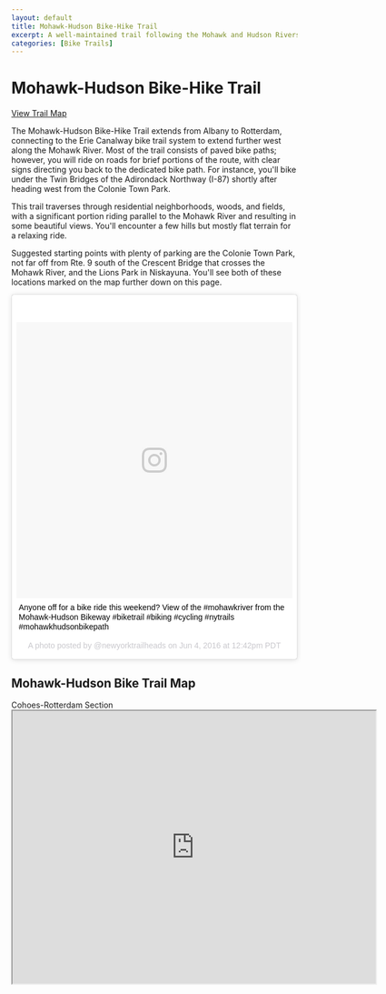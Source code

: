 ```yaml
---
layout: default
title: Mohawk-Hudson Bike-Hike Trail 
excerpt: A well-maintained trail following the Mohawk and Hudson Rivers through the Capital Region and further west
categories: [Bike Trails]
---
```

 
<h1>Mohawk-Hudson Bike-Hike Trail</h1>

<a href="#trailmap">View Trail Map</a>

<p>The Mohawk-Hudson Bike-Hike Trail extends from Albany to Rotterdam, connecting to the Erie Canalway bike trail system to extend further west along the Mohawk River. Most of the trail consists of paved bike paths; however, you will ride on roads for brief portions of the route, with clear signs directing you back to the dedicated bike path. For instance, you'll bike under the Twin Bridges of the Adirondack Northway (I-87) shortly after heading west from the Colonie Town Park.</p>

<p>This trail traverses through residential neighborhoods, woods, and fields, with a significant portion riding parallel to the Mohawk River and resulting in some beautiful views. You'll encounter a few hills but mostly flat terrain for a relaxing ride.</p>

<p>Suggested starting points with plenty of parking are the Colonie Town Park, not far off from Rte. 9 south of the Crescent Bridge that crosses the Mohawk River, and the Lions Park in Niskayuna. You'll see both of these locations marked on the map further down on this page.</p>
<blockquote class="instagram-media" data-instgrm-captioned data-instgrm-version="7" style=" background:#FFF; border:0; border-radius:3px; box-shadow:0 0 1px 0 rgba(0,0,0,0.5),0 1px 10px 0 rgba(0,0,0,0.15); margin: 1px; max-width:658px; padding:0; width:99.375%; width:-webkit-calc(100% - 2px); width:calc(100% - 2px);"><div style="padding:8px;"> <div style=" background:#F8F8F8; line-height:0; margin-top:40px; padding:50.0% 0; text-align:center; width:100%;"> <div style=" background:url(data:image/png;base64,iVBORw0KGgoAAAANSUhEUgAAACwAAAAsCAMAAAApWqozAAAABGdBTUEAALGPC/xhBQAAAAFzUkdCAK7OHOkAAAAMUExURczMzPf399fX1+bm5mzY9AMAAADiSURBVDjLvZXbEsMgCES5/P8/t9FuRVCRmU73JWlzosgSIIZURCjo/ad+EQJJB4Hv8BFt+IDpQoCx1wjOSBFhh2XssxEIYn3ulI/6MNReE07UIWJEv8UEOWDS88LY97kqyTliJKKtuYBbruAyVh5wOHiXmpi5we58Ek028czwyuQdLKPG1Bkb4NnM+VeAnfHqn1k4+GPT6uGQcvu2h2OVuIf/gWUFyy8OWEpdyZSa3aVCqpVoVvzZZ2VTnn2wU8qzVjDDetO90GSy9mVLqtgYSy231MxrY6I2gGqjrTY0L8fxCxfCBbhWrsYYAAAAAElFTkSuQmCC); display:block; height:44px; margin:0 auto -44px; position:relative; top:-22px; width:44px;"></div></div> <p style=" margin:8px 0 0 0; padding:0 4px;"> <a href="https://www.instagram.com/p/BGPqSoCEieQ/" style=" color:#000; font-family:Arial,sans-serif; font-size:14px; font-style:normal; font-weight:normal; line-height:17px; text-decoration:none; word-wrap:break-word;" target="_blank">Anyone off for a bike ride this weekend? View of the #mohawkriver from the Mohawk-Hudson Bikeway #biketrail #biking #cycling #nytrails #mohawkhudsonbikepath</a></p> <p style=" color:#c9c8cd; font-family:Arial,sans-serif; font-size:14px; line-height:17px; margin-bottom:0; margin-top:8px; overflow:hidden; padding:8px 0 7px; text-align:center; text-overflow:ellipsis; white-space:nowrap;">A photo posted by @newyorktrailheads on <time style=" font-family:Arial,sans-serif; font-size:14px; line-height:17px;" datetime="2016-06-04T19:42:46+00:00">Jun 4, 2016 at 12:42pm PDT</time></p></div></blockquote>
<script async defer src="//platform.instagram.com/en_US/embeds.js"></script>
<h2 id="trailmap">Mohawk-Hudson Bike Trail Map</h2>
Cohoes-Rotterdam Section

<div class="google-maps">
	<iframe src="https://www.google.com/maps/d/embed?mid=19OR-1L0Y3vnDBy0FiP8hbPnh2cA" width="640" height="480"></iframe>
</div>